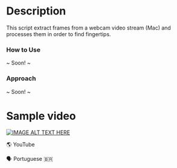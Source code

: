 # Description

This script extract frames from a webcam video stream (Mac) and processes them in order to find fingertips.

### How to Use

~ Soon! ~

### Approach

~ Soon! ~

# Sample video

[![IMAGE ALT TEXT HERE](https://img.youtube.com/vi/OXHv-JFAsC4/0.jpg)](https://www.youtube.com/watch?v=OXHv-JFAsC4)

🌎 YouTube

🗣 Portuguese 🇧🇷
